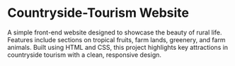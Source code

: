 # Countryside-Tourism Website
A simple front-end website designed to showcase the beauty of rural life. Features include sections on tropical fruits, farm lands, greenery, and farm animals. Built using HTML and CSS, this project highlights key attractions in countryside tourism with a clean, responsive design.
